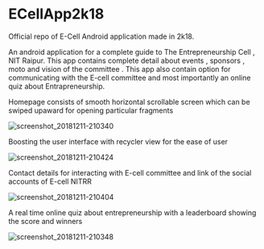 # ECellApp2k18
Official repo of E-Cell Android application made in 2k18.

An android application for a complete guide to The Entrepreneurship Cell , NIT Raipur.
This app contains complete detail about events , sponsors , moto and vision of the committee .
This app also contain option for communicating with the E-cell committee and most importantly
an online quiz about Entrapreneurship.

Homepage consists of smooth horizontal scrollable screen which can be swiped upaward for opening particular fragments 

![screenshot_20181211-210340](https://user-images.githubusercontent.com/35465516/49811401-379a3500-fd89-11e8-8931-c122d3cbbcc3.jpeg )

Boosting the user interface with recycler view for the ease of user 

![screenshot_20181211-210424](https://user-images.githubusercontent.com/35465516/49811460-58fb2100-fd89-11e8-98f9-0a902eb880f2.jpeg)

Contact details for interacting with E-cell committee and link of the social accounts of E-cell NITRR

![screenshot_20181211-210404](https://user-images.githubusercontent.com/35465516/49811443-4d0f5f00-fd89-11e8-9f95-31b9f047de4d.jpeg)

A real time online quiz about entrepreneurship with a leaderboard showing the score and winners  

![screenshot_20181211-210348](https://user-images.githubusercontent.com/35465516/49811425-41239d00-fd89-11e8-9b77-eabee6d61b36.jpeg)


